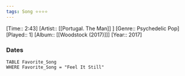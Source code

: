 ```yaml
---
tags: Song ⭐⭐⭐⭐ 
---
```

[Time:: 2:43]
[Artist:: [[Portugal. The Man]] ]
[Genre:: Psychedelic Pop]
[Played:: 1]
[Album:: [[Woodstock (2017)]]]
[Year:: 2017]
### Dates
````dataview
TABLE Favorite_Song
WHERE Favorite_Song = "Feel It Still"
````